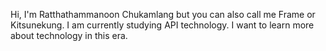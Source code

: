 Hi, I'm Ratthathammanoon Chukamlang but you can also call me Frame or Kitsunekung.
I am currently studying API technology.
I want to learn more about technology in this era.
